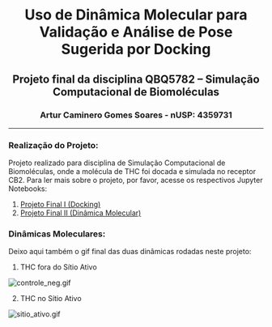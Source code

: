 <div align="center"> <h1> Uso de Dinâmica Molecular para Validação e Análise de Pose Sugerida por Docking </h1></div>

<div align="center"> <h2> Projeto final da disciplina QBQ5782 – Simulação Computacional de Biomoléculas </h2></div>

<div align="center"> <h3> Artur Caminero Gomes Soares - nUSP: 4359731 </h3></div>



---

### Realização do Projeto:

Projeto realizado para disciplina de Simulação Computacional de Biomoléculas, onde a molécula de THC foi docada e simulada no receptor CB2. Para ler mais sobre o projeto, por favor, acesse os respectivos Jupyter Notebooks:

1. [Projeto Final I (Docking)](https://github.com/arturcgs/masters/blob/main/simulacao_biomolecula/notebooks/Projeto%20Final%20I%20(Docking)%20-%20Artur%20C..ipynb)
2. [Projeto Final II (Dinâmica Molecular)](https://github.com/arturcgs/masters/blob/main/simulacao_biomolecula/notebooks/Projeto%20Final%20II%20(Din%C3%A2mica%20Molecular)%20-%20Artur%20C..ipynb)

### Dinâmicas Moleculares:

Deixo aqui também o gif final das duas dinâmicas rodadas neste projeto:

1. THC fora do Sítio Ativo

![controle_neg.gif](https://github.com/arturcgs/masters/blob/main/simulacao_biomolecula/data/neg.gif?raw=true)

2. THC no Sítio Ativo

![sitio_ativo.gif](https://github.com/arturcgs/masters/blob/main/simulacao_biomolecula/data/sitio_ativo_md.gif?raw=true)
